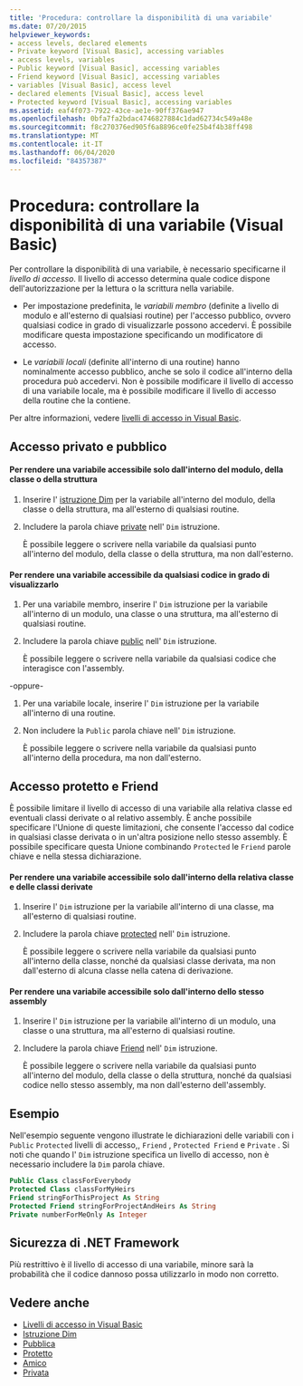 ```yaml
---
title: 'Procedura: controllare la disponibilità di una variabile'
ms.date: 07/20/2015
helpviewer_keywords:
- access levels, declared elements
- Private keyword [Visual Basic], accessing variables
- access levels, variables
- Public keyword [Visual Basic], accessing variables
- Friend keyword [Visual Basic], accessing variables
- variables [Visual Basic], access level
- declared elements [Visual Basic], access level
- Protected keyword [Visual Basic], accessing variables
ms.assetid: eaf4f073-7922-43ce-ae1e-90ff376ae947
ms.openlocfilehash: 0bfa7fa2bdac4746827884c1dad62734c549a48e
ms.sourcegitcommit: f8c270376ed905f6a8896ce0fe25b4f4b38ff498
ms.translationtype: MT
ms.contentlocale: it-IT
ms.lasthandoff: 06/04/2020
ms.locfileid: "84357387"
---
```

# <a name="how-to-control-the-availability-of-a-variable-visual-basic"></a>Procedura: controllare la disponibilità di una variabile (Visual Basic)
Per controllare la disponibilità di una variabile, è necessario specificarne il *livello di accesso*. Il livello di accesso determina quale codice dispone dell'autorizzazione per la lettura o la scrittura nella variabile.  
  
- Per impostazione predefinita, le *variabili membro* (definite a livello di modulo e all'esterno di qualsiasi routine) per l'accesso pubblico, ovvero qualsiasi codice in grado di visualizzarle possono accedervi. È possibile modificare questa impostazione specificando un modificatore di accesso.  
  
- Le *variabili locali* (definite all'interno di una routine) hanno nominalmente accesso pubblico, anche se solo il codice all'interno della procedura può accedervi. Non è possibile modificare il livello di accesso di una variabile locale, ma è possibile modificare il livello di accesso della routine che la contiene.  
  
 Per altre informazioni, vedere [livelli di accesso in Visual Basic](access-levels.md).  
  
## <a name="private-and-public-access"></a>Accesso privato e pubblico  
  
#### <a name="to-make-a-variable-accessible-only-from-within-its-module-class-or-structure"></a>Per rendere una variabile accessibile solo dall'interno del modulo, della classe o della struttura  
  
1. Inserire l' [istruzione Dim](../../../language-reference/statements/dim-statement.md) per la variabile all'interno del modulo, della classe o della struttura, ma all'esterno di qualsiasi routine.  
  
2. Includere la parola chiave [private](../../../language-reference/modifiers/private.md) nell' `Dim` istruzione.  
  
     È possibile leggere o scrivere nella variabile da qualsiasi punto all'interno del modulo, della classe o della struttura, ma non dall'esterno.  
  
#### <a name="to-make-a-variable-accessible-from-any-code-that-can-see-it"></a>Per rendere una variabile accessibile da qualsiasi codice in grado di visualizzarlo  
  
1. Per una variabile membro, inserire l' `Dim` istruzione per la variabile all'interno di un modulo, una classe o una struttura, ma all'esterno di qualsiasi routine.  
  
2. Includere la parola chiave [public](../../../language-reference/modifiers/public.md) nell' `Dim` istruzione.  
  
     È possibile leggere o scrivere nella variabile da qualsiasi codice che interagisce con l'assembly.  
  
 -oppure-  
  
1. Per una variabile locale, inserire l' `Dim` istruzione per la variabile all'interno di una routine.  
  
2. Non includere la `Public` parola chiave nell' `Dim` istruzione.  
  
     È possibile leggere o scrivere nella variabile da qualsiasi punto all'interno della procedura, ma non dall'esterno.  
  
## <a name="protected-and-friend-access"></a>Accesso protetto e Friend  
 È possibile limitare il livello di accesso di una variabile alla relativa classe ed eventuali classi derivate o al relativo assembly. È anche possibile specificare l'Unione di queste limitazioni, che consente l'accesso dal codice in qualsiasi classe derivata o in un'altra posizione nello stesso assembly. È possibile specificare questa Unione combinando `Protected` le `Friend` parole chiave e nella stessa dichiarazione.  
  
#### <a name="to-make-a-variable-accessible-only-from-within-its-class-and-any-derived-classes"></a>Per rendere una variabile accessibile solo dall'interno della relativa classe e delle classi derivate  
  
1. Inserire l' `Dim` istruzione per la variabile all'interno di una classe, ma all'esterno di qualsiasi routine.  
  
2. Includere la parola chiave [protected](../../../language-reference/modifiers/protected.md) nell' `Dim` istruzione.  
  
     È possibile leggere o scrivere nella variabile da qualsiasi punto all'interno della classe, nonché da qualsiasi classe derivata, ma non dall'esterno di alcuna classe nella catena di derivazione.  
  
#### <a name="to-make-a-variable-accessible-only-from-within-the-same-assembly"></a>Per rendere una variabile accessibile solo dall'interno dello stesso assembly  
  
1. Inserire l' `Dim` istruzione per la variabile all'interno di un modulo, una classe o una struttura, ma all'esterno di qualsiasi routine.  
  
2. Includere la parola chiave [Friend](../../../language-reference/modifiers/friend.md) nell' `Dim` istruzione.  
  
     È possibile leggere o scrivere nella variabile da qualsiasi punto all'interno del modulo, della classe o della struttura, nonché da qualsiasi codice nello stesso assembly, ma non dall'esterno dell'assembly.  
  
## <a name="example"></a>Esempio  
 Nell'esempio seguente vengono illustrate le dichiarazioni delle variabili con i `Public` `Protected` livelli di accesso,, `Friend` , `Protected Friend` e `Private` . Si noti che quando l' `Dim` istruzione specifica un livello di accesso, non è necessario includere la `Dim` parola chiave.  
  
```vb  
Public Class classForEverybody  
Protected Class classForMyHeirs  
Friend stringForThisProject As String  
Protected Friend stringForProjectAndHeirs As String  
Private numberForMeOnly As Integer  
```  
  
## <a name="net-framework-security"></a>Sicurezza di .NET Framework  
 Più restrittivo è il livello di accesso di una variabile, minore sarà la probabilità che il codice dannoso possa utilizzarlo in modo non corretto.  
  
## <a name="see-also"></a>Vedere anche

- [Livelli di accesso in Visual Basic](access-levels.md)
- [Istruzione Dim](../../../language-reference/statements/dim-statement.md)
- [Pubblica](../../../language-reference/modifiers/public.md)
- [Protetto](../../../language-reference/modifiers/protected.md)
- [Amico](../../../language-reference/modifiers/friend.md)
- [Privata](../../../language-reference/modifiers/private.md)

